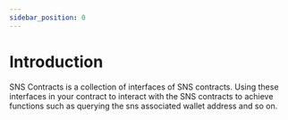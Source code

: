 ```yaml
---
sidebar_position: 0
---
```


# Introduction


SNS Contracts is a collection of interfaces of SNS contracts. Using these interfaces in your contract to interact with the SNS contracts to achieve functions such as querying the sns associated wallet address and so on.

